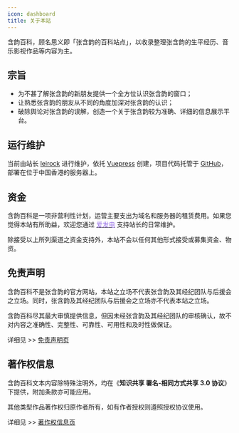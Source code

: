 ```yaml
---
icon: dashboard
title: 关于本站
---
```


含韵百科，顾名思义即「张含韵的百科站点」，以收录整理张含韵的生平经历、音乐影视作品等内容为主。

## 宗旨

- 为不甚了解张含韵的新朋友提供一个全方位认识张含韵的窗口；
- 让熟悉张含韵的朋友从不同的角度加深对张含韵的认识；
- 破除舆论对张含韵的误解，创造一个关于张含韵较为准确、详细的信息展示平台。

## 运行维护

当前由站长 [leirock](https://dlzhang.com) 进行维护，依托 [Vuepress](https://vuepress-theme-hope.github.io/zh) 创建，项目代码托管于 [GitHub](https://github.com/leirock/HanyunWiki)，部署在位于中国香港的服务器上。

## 资金

含韵百科是一项非营利性计划，运营主要支出为域名和服务器的租赁费用。如果您觉得本站有所助益，欢迎您通过 [<font color=#946ce6><i class="fas fa-fw fa-bolt"></i>爱发电</font>](https://afdian.net/@leirock) 支持站长的日常维护。

除接受以上所列渠道之资金支持外，本站不会以任何其他形式接受或募集资金、物资。

## 免责声明

含韵百科不是张含韵的官方网站，本站之立场不代表张含韵及其经纪团队与后援会之立场。同时，张含韵及其经纪团队与后援会之立场亦不代表本站之立场。

含韵百科尽其最大审慎提供信息，但因未经张含韵及其经纪团队的审核确认，故不对内容之准确性、完整性、可靠性、可用性和及时性做保证。

详细见 >> [免责声明页](disclaimer/)

## 著作权信息

含韵百科文本内容除特殊注明外，均在《**知识共享 署名-相同方式共享 3.0 协议**》下提供，附加条款亦可能应用。

其他类型作品著作权归原作者所有，如有作者授权则遵照授权协议使用。

详细见 >> [著作权信息页](copyright/)